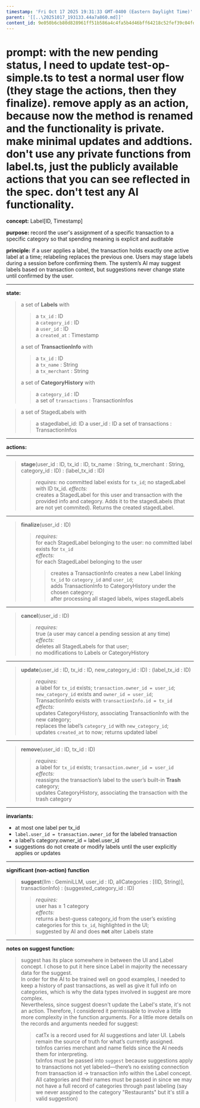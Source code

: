 ```yaml
---
timestamp: 'Fri Oct 17 2025 19:31:33 GMT-0400 (Eastern Daylight Time)'
parent: '[[..\20251017_193133.44a7a860.md]]'
content_id: 9e050b6cb80d828961ff51b586a4c4fa5b4d46bff64218c52fef39c04fdad62e
---
```


# prompt: with the new pending status, I need to update test-op-simple.ts to test a normal user flow (they stage the actions, then they finalize). remove apply as an action, because now the method is renamed and the functionality is private. make minimal updates and addtions. don't use any private functions from label.ts, just the publicly available actions that you can see reflected in the spec. don't test any AI functionality.

**concept:** Label\[ID, Timestamp]

**purpose:** record the user's assignment of a specific transaction to a specific category so that spending meaning is explicit and auditable

**principle:** if a user applies a label, the transaction holds exactly one active label at a time; relabeling replaces the previous one. Users may stage labels during a session before confirming them. The system’s AI may suggest labels based on transaction context, but suggestions never change state until confirmed by the user.

***

**state:**

> a set of **Labels** with
>
> > a `tx_id` : ID\
> > a `category_id` : ID\
> > a `user_id` : ID\
> > a `created_at` : Timestamp
>
> a set of **TransactionInfo** with
>
> > a `tx_id` : ID\
> > a `tx_name` : String\
> > a `tx_merchant` : String
>
> a set of **CategoryHistory** with
>
> > a `category_id` : ID\
> > a set of `transactions` : TransactionInfos

> a set of StagedLabels with
>
> > a stagedlabel\_id: ID
> > a user\_id : ID
> > a set of transactions : TransactionInfos

***

**actions:**

***

> **stage**(user\_id : ID, tx\_id : ID, tx\_name : String, tx\_merchant : String, category\_id : ID)  : (label\_tx\_id : ID)
>
> > *requires:*
> > no committed label exists for `tx_id`;  no stagedLabel with ID tx\_id.
> > *effects:*\
> > creates a StagedLabel for this user and transaction with the provided info and category. Adds it to the stagedLabels (that are not yet commited). Returns the created stagedLabel.

***

> **finalize**(user\_id : ID)
>
> > *requires:*\
> > for each StagedLabel belonging to the user:  no committed label exists for `tx_id`\
> > *effects:*\
> > for each StagedLabel belonging to the user
> >
> > > creates a TransactionInfo
> > > creates a new Label linking `tx_id` to `category_id` and `user_id`;\
> > > adds TransactionInfo to CategoryHistory under the chosen category;\
> > > after processing all staged labels, wipes stagedLabels

***

> **cancel**(user\_id : ID)
>
> > *requires:*\
> > true (a user may cancel a pending session at any time)\
> > *effects:*\
> > deletes all StagedLabels for that user;\
> > no modifications to Labels or CategoryHistory

***

> **update**(user\_id : ID, tx\_id : ID, new\_category\_id : ID) : (label\_tx\_id : ID)
>
> > *requires:*\
> > a label for `tx_id` exists; `transaction.owner_id = user_id`;\
> > `new_category_id` exists and `owner_id = user_id`;\
> > TransactionInfo exists with `transactionInfo.id = tx_id`\
> > *effects:*\
> > updates CategoryHistory, associating TransactionInfo with the new category;\
> > replaces the label’s `category_id` with `new_category_id`;\
> > updates `created_at` to now; returns updated label

***

> **remove**(user\_id : ID, tx\_id : ID)
>
> > *requires:*\
> > a label for `tx_id` exists; `transaction.owner_id = user_id`\
> > *effects:*\
> > reassigns the transaction’s label to the user’s built-in **Trash** category;\
> > updates CategoryHistory, associating the transaction with the trash category

***

**invariants:**

* at most one label per tx\_id
* `label.user_id = transaction.owner_id` for the labeled transaction
* a label’s category.owner\_id = label.user\_id
* suggestions do not create or modify labels until the user explicitly applies or updates

***

**significant (non-action) function**

> **suggest**(llm : GeminiLLM, user\_id : ID, allCategories : \[(ID, String)], transactionInfo) : (suggested\_category\_id : ID)
>
> > *requires:*\
> > user has ≥ 1 category\
> > *effects:*\
> > returns a best-guess category\_id from the user’s existing categories for this `tx_id`, highlighted in the UI;\
> > suggested by AI and does **not** alter Labels state

***

**notes on suggest function:**

> suggest has its place somewhere in between the UI and Label concept. I chose to put it here since Label in majority the necessary data for the suggest.\
> In order for the AI to be trained well on good examples, I needed to keep a history of past transactions, as well as give it full info on categories, which is why the data types involved in suggest are more complex.\
> Nevertheless, since suggest doesn't update the Label's state, it's not an action. Therefore, I considered it permissable to involve a little more complexity in the function arguments. For a little more details on the records and arguments needed for suggest:
>
> > catTx is a record used for AI suggestions and later UI. Labels remain the source of truth for what’s currently assigned.  \
> > txInfos carries merchant and name fields since the AI needs them for interpreting.  \
> > txInfos must be passed into `suggest` because suggestions apply to transactions not yet labeled—there’s no existing connection from transaction id -> transaction info within the Label concept.\
> > All categories and their names must be passed in since we may not have a full record of categories through past labeling (say we never assgined to the category "Restaurants" but it's still a valid suggestion)
